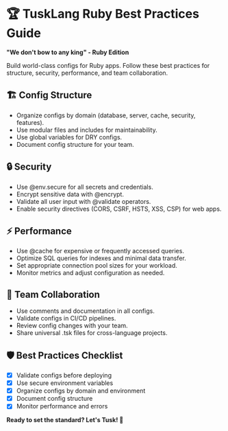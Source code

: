 # 🏆 TuskLang Ruby Best Practices Guide

**"We don't bow to any king" - Ruby Edition**

Build world-class configs for Ruby apps. Follow these best practices for structure, security, performance, and team collaboration.

## 🏗️ Config Structure
- Organize configs by domain (database, server, cache, security, features).
- Use modular files and includes for maintainability.
- Use global variables for DRY configs.
- Document config structure for your team.

## 🔒 Security
- Use @env.secure for all secrets and credentials.
- Encrypt sensitive data with @encrypt.
- Validate all user input with @validate operators.
- Enable security directives (CORS, CSRF, HSTS, XSS, CSP) for web apps.

## ⚡ Performance
- Use @cache for expensive or frequently accessed queries.
- Optimize SQL queries for indexes and minimal data transfer.
- Set appropriate connection pool sizes for your workload.
- Monitor metrics and adjust configuration as needed.

## 🤝 Team Collaboration
- Use comments and documentation in all configs.
- Validate configs in CI/CD pipelines.
- Review config changes with your team.
- Share universal .tsk files for cross-language projects.

## 🛡️ Best Practices Checklist
- [x] Validate configs before deploying
- [x] Use secure environment variables
- [x] Organize configs by domain and environment
- [x] Document config structure
- [x] Monitor performance and errors

**Ready to set the standard? Let's Tusk! 🚀** 